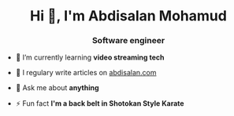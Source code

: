 <h1 align="center">Hi 👋, I'm Abdisalan Mohamud</h1>
<h3 align="center">Software engineer</h3>

- 🌱 I’m currently learning **video streaming tech**

- 📝 I regulary write articles on [abdisalan.com](https://abdisalan.com)

- 💬 Ask me about **anything**

- ⚡ Fun fact **I'm a back belt in Shotokan Style Karate**
